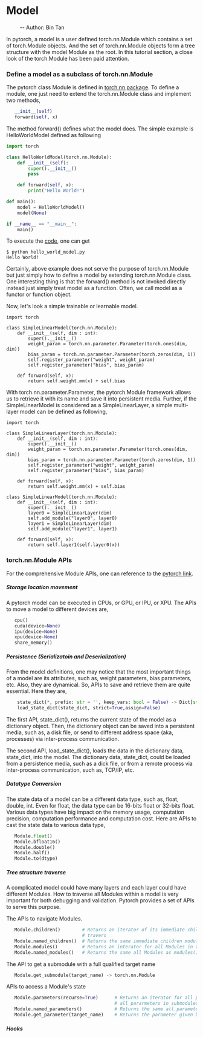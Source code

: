 # Model
&nbsp;&nbsp;&nbsp;&nbsp;&nbsp;&nbsp;&nbsp;&nbsp; -- Author: Bin Tan

In pytorch, a model is a user defined torch.nn.Module which contains a set of torch.Module objects. And 
the set of torch.nn.Module objects form a tree structure with the model Module as the root. In this 
tutorial section, a close look of the torch.Module has been paid attention.


### Define a model as a subclass of torch.nn.Module
The pytorch class Module is defined in [torch.nn package](https://pytorch.org/docs/stable/generated/torch.nn.Module.html#torch.nn.Module). To 
define a module, one just need to extend the torch.nn.Module class and implement two methods,
```python
   __init__(self)
   forward(self, x)
```
The method forward() defines what the model does. The simple example is HelloWorldModel defined as following
```python
import torch

class HelloWorldModel(torch.nn.Module):
    def __init__(self):
        super().__init__()
        pass

    def forward(self, x):
        print("Hello World!")

def main():
    model = HelloWorldModel()
    model(None)

if __name__ == "__main__":
    main()
```
To execute the [code](./hello_world_model.py), one can get
```
$ python hello_world_model.py
Hello World!
```

Certainly, above example does not serve the purpose of torch.nn.Module but just simply how 
to define a model by extending torch.nn.Module class. One interesting thing is that the forward()
method is not invoked directly instead just simply treat model as a function. Often, we call
model as a functor or function object.

Now, let's look a simple trainable or learnable model. 
```
import torch

class SimpleLinearModel(torch.nn.Module):
    def __init__(self, dim : int):
        super().__init__()
        weight_param = torch.nn.parameter.Parameter(torch.ones(dim, dim))
        bias_param = torch.nn.parameter.Parameter(torch.zeros(dim, 1))
        self.register_parameter("weight", weight_param)
        self.register_parameter("bias", bias_param)

    def forward(self, x):
        return self.weight.mm(x) + self.bias
```

With torch.nn.parameter.Parameter, the pytorch Module framework allows us
to retrieve it with its name and save it into persistent media. Further, 
if the SimpleLinearModel is considered as a SimpleLinearLayer, 
a simple multi-layer model can be defined as following,
```
import torch

class SimpleLinearLayer(torch.nn.Module):
    def __init__(self, dim : int):
        super().__init__()
        weight_param = torch.nn.parameter.Parameter(torch.ones(dim, dim))
        bias_param = torch.nn.parameter.Parameter(torch.zeros(dim, 1))
        self.register_parameter("weight", weight_param)
        self.register_parameter("bias", bias_param)

    def forward(self, x):
        return self.weight.mm(x) + self.bias

class SimpleLinearModel(torch.nn.Module):
    def __init__(self, dim : int):
        super().__init__()
        layer0 = SimpleLinearLayer(dim)
        self.add_module("layer0", layer0)
        layer1 = SimpleLinearLayer(dim)
        self.add_module("layer1", layer1)

    def forward(self, x):
        return self.layer1(self.layer0(x))
```
### torch.nn.Module APIs
For the comprehensive Module APIs, one can reference to the 
[pytorch link](https://pytorch.org/docs/stable/generated/torch.nn.Module.html#torch.nn.Module).

##### Storage location movement
A pytorch model can be executed in CPUs, or GPU, or IPU, or XPU. The APIs to move a model to
different devices are,
```python
   cpu()
   cuda(device=None)
   ipu(device=None)
   xpu(device-None)
   share_memory()
```

##### Persistence (Serializatoin and Deserialization)
From the model definitions, one may notice that the most important things of a model are its
attributes, such as, weight parameters, bias parameters, etc. Also, they are dynamical. So,
APIs to save and retrieve them are quite essential. Here they are,
```python
    state_dict(*, prefix: str = '', keep_vars: bool = False) -> Dict[str, Any]
    load_state_dict(state_dict, strict=True,assign=False)
```
The first API, state_dict(), returns the current state of the model as a dictionary object. Then, 
the dictionary object can be saved into a persistent media, such as, a disk file, or send to different
address space (aka, processes) via inter-process communication. 

The second API, load_state_dict(), loads the data in the dictionary data, state_dict, into the model. 
The dictionary data, state_dict, could be loaded from a persistence media, such as a dick file, or from
a remote process via inter-process communication, such as, TCP/IP, etc.
##### Datatype Conversion
The state data of a model can be a different data type, such as, float, double, int. Even for float, 
the data type can be 16-bits float or 32-bits float.  Various data types have big impact on the memory usage, 
computation precision, computation performance and computation cost. Here are APIs to cast the state data 
to various data type,
```python
   Module.float()
   Module.bfloat16()
   Module.double()
   Module.half()
   Module.to(dtype)
```
##### Tree structure traverse
A complicated model could have many layers and each layer could have different Modules. How to traverse all
Modules within a model is very important for both debugging and validation. Pytorch provides a set of APIs to
serve this purpose.

The APIs to navigate Modules.
```python
   Module.children()        # Returns an iterator of its immediate children Modules. This allows layer by layer
                            # travers
   Module.named_children()  # Returns the same immediate children modules as children() but with names too
   Module.modules()         # Returns an interator for all Modules in the model.
   Module.named_modules()   # Returns the same all Modules as modules() but with names too
```

The API to get a submodule with a full qualified target name
```python
   Module.get_submodule(target_name) -> torch.nn.Module
```

APIs to access a Module's state
```python
   Module.parameters(recurse=True)      # Returns an iterator for all parameters in this module. If recurse=True,
                                        # all pararmeters in submodules are included.
   Module.named_parameters()            # Returns the same all parameters as parameters() but with names too.
   Module.get_parameter(target_name)    # Returns the parameter given by the fully qualified name path
```
##### Hooks

